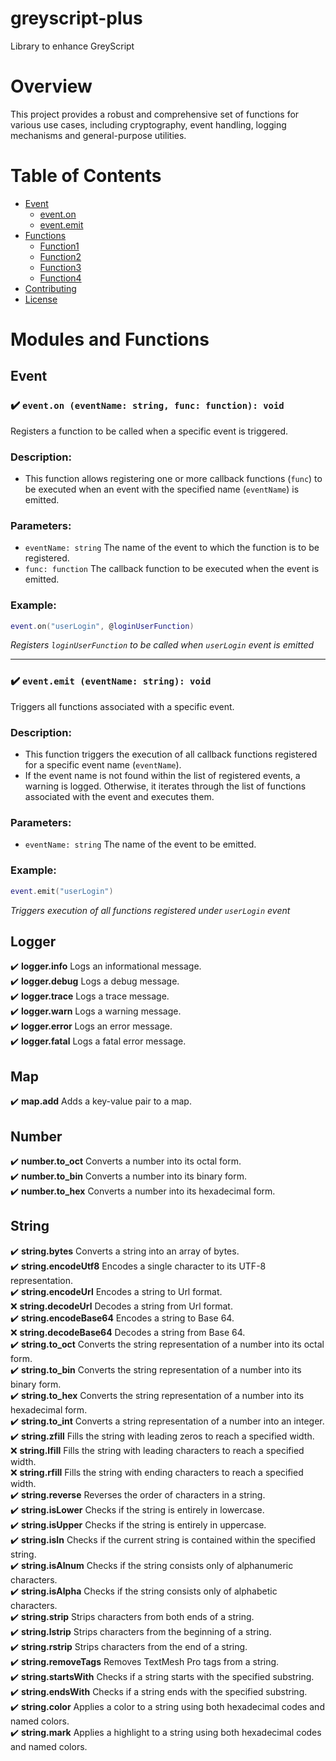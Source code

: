 # greyscript-plus

Library to enhance GreyScript

# Overview

This project provides a robust and comprehensive set of functions for various use cases, including cryptography, event handling, logging mechanisms and general-purpose utilities.

# Table of Contents

- [Event](#event)
    - [event.on](#%EF%B8%8F-eventon-eventname-string-func-function-void)
    - [event.emit](#%EF%B8%8F-eventemit-eventname-string-void)
- [Functions](#functions)
  - [Function1](#function1)
  - [Function2](#function2)
  - [Function3](#function3)
  - [Function4](#function4)
- [Contributing](#contributing)
- [License](#license)

# Modules and Functions

## Event
### ✔️ `event.on (eventName: string, func: function): void`
Registers a function to be called when a specific event is triggered.
### Description:
- This function allows registering one or more callback functions (`func`) to be executed when an event with the specified name (`eventName`) is emitted.
### Parameters:
- `eventName: string` The name of the event to which the function is to be registered.
- `func: function` The callback function to be executed when the event is emitted.
### Example:
```lua
event.on("userLogin", @loginUserFunction)
```
*Registers `loginUserFunction` to be called when `userLogin` event is emitted*

---
### ✔️ `event.emit (eventName: string): void`
Triggers all functions associated with a specific event.
### Description:
- This function triggers the execution of all callback functions registered for a specific event name (`eventName`).
- If the event name is not found within the list of registered events, a warning is logged. Otherwise, it iterates through the list of functions associated with the event and executes them.
### Parameters:
- `eventName: string` The name of the event to be emitted.
### Example:
```lua
event.emit("userLogin")
```
*Triggers execution of all functions registered under `userLogin` event*

## Logger
✔️ **logger.info** Logs an informational message.<br>
✔️ **logger.debug** Logs a debug message.<br>
✔️ **logger.trace** Logs a trace message.<br>
✔️ **logger.warn** Logs a warning message.<br>
✔️ **logger.error** Logs an error message.<br>
✔️ **logger.fatal** Logs a fatal error message.

## Map
✔️ **map.add** Adds a key-value pair to a map.

## Number
✔️ **number.to_oct** Converts a number into its octal form.<br>
✔️ **number.to_bin** Converts a number into its binary form.<br>
✔️ **number.to_hex** Converts a number into its hexadecimal form.

## String
✔️ **string.bytes** Converts a string into an array of bytes.<br>
✔️ **string.encodeUtf8** Encodes a single character to its UTF-8 representation.<br>
✔️ **string.encodeUrl** Encodes a string to Url format.<br>
❌ **string.decodeUrl** Decodes a string from Url format.<br>
✔️ **string.encodeBase64** Encodes a string to Base 64.<br>
❌ **string.decodeBase64** Decodes a string from Base 64.<br>
✔️ **string.to_oct** Converts the string representation of a number into its octal form.<br>
✔️ **string.to_bin** Converts the string representation of a number into its binary form.<br>
✔️ **string.to_hex** Converts the string representation of a number into its hexadecimal form.<br>
✔️ **string.to_int** Converts a string representation of a number into an integer.<br>
✔️ **string.zfill** Fills the string with leading zeros to reach a specified width.<br>
❌ **string.lfill** Fills the string with leading characters to reach a specified width.<br>
❌ **string.rfill** Fills the string with ending characters to reach a specified width.<br>
✔️ **string.reverse** Reverses the order of characters in a string.<br>
✔️ **string.isLower** Checks if the string is entirely in lowercase.<br>
✔️ **string.isUpper** Checks if the string is entirely in uppercase.<br>
✔️ **string.isIn** Checks if the current string is contained within the specified string.<br>
✔️ **string.isAlnum** Checks if the string consists only of alphanumeric characters.<br>
✔️ **string.isAlpha** Checks if the string consists only of alphabetic characters.<br>
✔️ **string.strip** Strips characters from both ends of a string.<br>
✔️ **string.lstrip** Strips characters from the beginning of a string.<br>
✔️ **string.rstrip** Strips characters from the end of a string.<br>
✔️ **string.removeTags** Removes TextMesh Pro tags from a string.<br>
✔️ **string.startsWith** Checks if a string starts with the specified substring.<br>
✔️ **string.endsWith** Checks if a string ends with the specified substring.<br>
✔️ **string.color** Applies a color to a string using both hexadecimal codes and named colors.<br>
✔️ **string.mark** Applies a highlight to a string using both hexadecimal codes and named colors.
